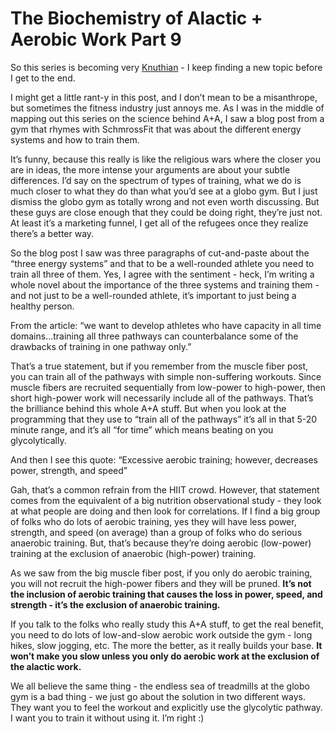 # The Biochemistry of Alactic + Aerobic Work Part 9

So this series is becoming very [Knuthian](https://en.wikipedia.org/wiki/Donald_Knuth) - I keep finding a new topic before I get to the end.

I might get a little rant-y in this post, and I don’t mean to be a misanthrope, but sometimes the fitness industry just annoys me. As I was in the middle of mapping out this series on the science behind A+A, I saw a blog post from a gym that rhymes with SchmrossFit that was about the different energy systems and how to train them.

It’s funny, because this really is like the religious wars where the closer you are in ideas, the more intense your arguments are about your subtle differences. I’d say on the spectrum of types of training, what we do is much closer to what they do than what you’d see at a globo gym. But I just dismiss the globo gym as totally wrong and not even worth discussing. But these guys are close enough that they could be doing right, they’re just not. At least it’s a marketing funnel, I get all of the refugees once they realize there’s a better way.

So the blog post I saw was three paragraphs of cut-and-paste about the “three energy systems” and that to be a well-rounded athlete you need to train all three of them. Yes, I agree with the sentiment - heck, I’m writing a whole novel about the importance of the three systems and training them - and not just to be a well-rounded athlete, it’s important to just being a healthy person.

From the article: “we want to develop athletes who have capacity in all time domains...training all three pathways can counterbalance some of the drawbacks of training in one pathway only.”

That’s a true statement, but if you remember from the muscle fiber post, you can train all of the pathways with simple non-suffering workouts. Since muscle fibers are recruited sequentially from low-power to high-power, then short high-power work will necessarily include all of the pathways. That’s the brilliance behind this whole A+A stuff. But when you look at the programming that they use to “train all of the pathways” it’s all in that 5-20 minute range, and it’s all “for time” which means beating on you glycolytically.

And then I see this quote: “Excessive aerobic training; however, decreases power, strength, and speed”

Gah, that’s a common refrain from the HIIT crowd. However, that statement comes from the equivalent of a big nutrition observational study - they look at what people are doing and then look for correlations. If I find a big group of folks who do lots of aerobic training, yes they will have less power, strength, and speed (on average) than a group of folks who do serious anaerobic training. But, that’s because they’re doing aerobic (low-power) training at the exclusion of anaerobic (high-power) training.

As we saw from the big muscle fiber post, if you only do aerobic training, you will not recruit the high-power fibers and they will be pruned. **It’s not the inclusion of aerobic training that causes the loss in power, speed, and strength - it’s the exclusion of anaerobic training.**

If you talk to the folks who really study this A+A stuff, to get the real benefit, you need to do lots of low-and-slow aerobic work outside the gym - long hikes, slow jogging, etc. The more the better, as it really builds your base. **It won’t make you slow unless you only do aerobic work at the exclusion of the alactic work.**

We all believe the same thing - the endless sea of treadmills at the globo gym is a bad thing - we just go about the solution in two different ways. They want you to feel the workout and explicitly use the glycolytic pathway. I want you to train it without using it. I’m right :)

